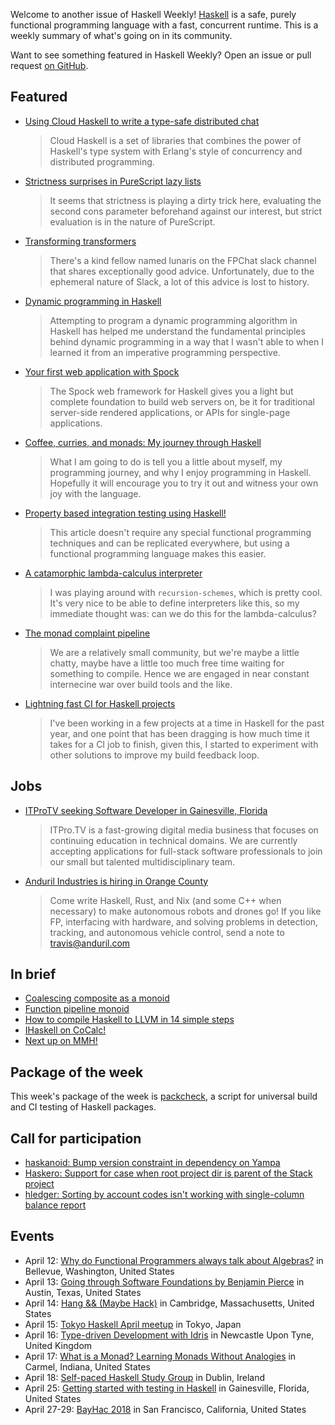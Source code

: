 <!-- 2018-04-12 unpublished -->

Welcome to another issue of Haskell Weekly!
[Haskell](https://haskell-lang.org) is a safe, purely functional programming language with a fast, concurrent runtime.
This is a weekly summary of what's going on in its community.

Want to see something featured in Haskell Weekly?
Open an issue or pull request [on GitHub](https://github.com/haskellweekly/haskellweekly.github.io).

## Featured

-   [Using Cloud Haskell to write a type-safe distributed chat](https://www.stackbuilders.com/tutorials/haskell/cloud-haskell/)

    > Cloud Haskell is a set of libraries that combines the power of Haskell's type system with Erlang's style of concurrency and distributed programming.

-   [Strictness surprises in PureScript lazy lists](https://www.schoolofhaskell.com/user/griba/lazy_lists_on_strict_purescript)

    > It seems that strictness is playing a dirty trick here, evaluating the second cons parameter beforehand against our interest, but strict evaluation is in the nature of PureScript.

-   [Transforming transformers](https://www.parsonsmatt.org/2018/04/10/transforming_transformers.html)

    > There's a kind fellow named lunaris on the FPChat slack channel that shares exceptionally good advice. Unfortunately, due to the ephemeral nature of Slack, a lot of this advice is lost to history.

-   [Dynamic programming in Haskell](https://whatthefunctional.wordpress.com/2018/04/09/dynamic-programming-in-haskell/)

    > Attempting to program a dynamic programming algorithm in Haskell has helped me understand the fundamental principles behind dynamic programming in a way that I wasn't able to when I learned it from an imperative programming perspective.

-   [Your first web application with Spock](https://haskell-at-work.com/episodes/2018-04-09-your-first-web-application-with-spock.html)

    > The Spock web framework for Haskell gives you a light but complete foundation to build web servers on, be it for traditional server-side rendered applications, or APIs for single-page applications.

-   [Coffee, curries, and monads: My journey through Haskell](https://medium.com/@fintan.halpenny/coffee-curries-and-monads-my-journey-through-haskell-5a199bab7a3f)

    > What I am going to do is tell you a little about myself, my programming journey, and why I enjoy programming in Haskell. Hopefully it will encourage you to try it out and witness your own joy with the language.

-   [Property based integration testing using Haskell!](https://functional.works-hub.com/learn/property-based-integration-testing-using-haskell-6c25c)

    > This article doesn't require any special functional programming techniques and can be replicated everywhere, but using a functional programming language makes this easier.

-   [A catamorphic lambda-calculus interpreter](https://www.michaelpj.com/blog/2018/04/08/catamorphic-lc-interpreter.html)

    > I was playing around with `recursion-schemes`, which is pretty cool. It's very nice to be able to define interpreters like this, so my immediate thought was: can we do this for the lambda-calculus?

-   [The monad complaint pipeline](https://argumatronic.com/posts/2018-04-07-monad-complaints.html)

    > We are a relatively small community, but we're maybe a little chatty, maybe have a little too much free time waiting for something to compile. Hence we are engaged in near constant internecine war over build tools and the like.

-   [Lightning fast CI for Haskell projects](https://blog.roman-gonzalez.ca/post/172746394387/lightning-fast-ci-for-haskell-projects)

    > I've been working in a few projects at a time in Haskell for the past year, and one point that has been dragging is how much time it takes for a CI job to finish, given this, I started to experiment with other solutions to improve my build feedback loop.

## Jobs

-   [ITProTV seeking Software Developer in Gainesville, Florida](https://functionaljobs.com/jobs/9080-software-engineer-developer-at-itprotv)

    > ITPro.TV is a fast-growing digital media business that focuses on continuing education in technical domains. We are currently accepting applications for full-stack software professionals to join our small but talented multidisciplinary team.

-   [Anduril Industries is hiring in Orange County](https://www.anduril.com)

    > Come write Haskell, Rust, and Nix (and some C++ when necessary) to make autonomous robots and drones go! If you like FP, interfacing with hardware, and solving problems in detection, tracking, and autonomous vehicle control, send a note to <travis@anduril.com>

## In brief

-   [Coalescing composite as a monoid](http://blog.ploeh.dk/2018/04/09/coalescing-composite-as-a-monoid/)
-   [Function pipeline monoid](https://typeclasses.com/news/2018-04-a-monoid-is)
-   [How to compile Haskell to LLVM in 14 simple steps](https://github.com/Lemmih/lhc/blob/d398017ae52e8c830ed40bfd4a2e4cd2d5eb2903/PIPELINE.md)
-   [IHaskell on CoCalc!](http://vaibhavsagar.com/blog/2018/04/08/ihaskell-cocalc/index.html)
-   [Next up on MMH!](https://mmhaskell.com/blog/2018/4/9/next-up-on-mmh)

## Package of the week

This week's package of the week is [packcheck](https://hackage.haskell.org/package/packcheck-0.3.0),
a script for universal build and CI testing of Haskell packages.

## Call for participation

-   [haskanoid: Bump version constraint in dependency on Yampa](https://github.com/ivanperez-keera/haskanoid/issues/61)
-   [Haskero: Support for case when root project dir is parent of the Stack project](https://gitlab.com/vannnns/haskero/issues/58)
-   [hledger: Sorting by account codes isn't working with single-column balance report](https://github.com/simonmichael/hledger/issues/727)

## Events

-   April 12: [Why do Functional Programmers always talk about Algebras?](https://www.meetup.com/Eastside-Fun-c-tional-Programming-Group/events/248722662/) in Bellevue, Washington, United States
-   April 13: [Going through Software Foundations by Benjamin Pierce](https://www.meetup.com/Austin-Types-Theorems-and-Programming-Languages/events/249172494/) in Austin, Texas, United States
-   April 14: [Hang && (Maybe Hack)](https://www.meetup.com/Weekly-Functional-Programming-Meetup/events/249414785/) in Cambridge, Massachusetts, United States
-   April 15: [Tokyo Haskell April meetup](https://www.meetup.com/Tokyo-Haskell-Meetup/events/248833521/) in Tokyo, Japan
-   April 16: [Type-driven Development with Idris](https://www.meetup.com/FP-North-East/events/xwwjfpyxgbvb/) in Newcastle Upon Tyne, United Kingdom
-   April 17: [What is a Monad? Learning Monads Without Analogies](https://www.meetup.com/Indy-FP/events/249371555/) in Carmel, Indiana, United States
-   April 18: [Self-paced Haskell Study Group](https://www.meetup.com/haskell-dublin-meetup/events/249428074/) in Dublin, Ireland
-   April 25: [Getting started with testing in Haskell](https://www.meetup.com/Gainesville-Functional-Programming-Meetup/events/dhnnnpyxgbhc/) in Gainesville, Florida, United States
-   April 27-29: [BayHac 2018](https://wiki.haskell.org/BayHac2018) in San Francisco, California, United States
